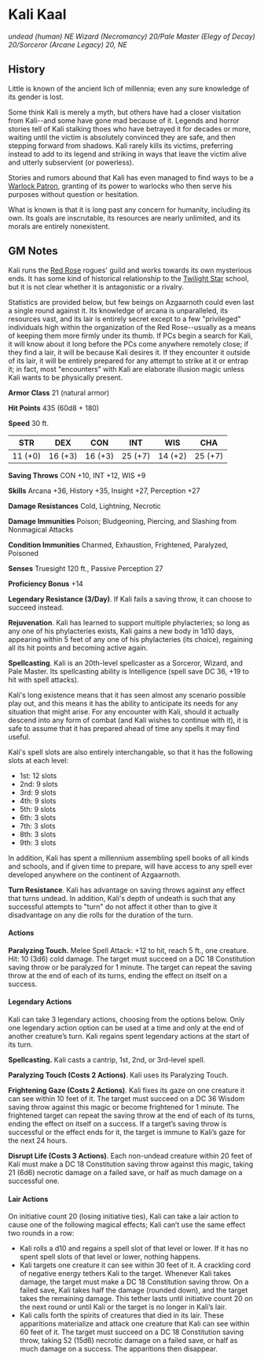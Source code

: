 # Kali Kaal
*undead (human) NE Wizard (Necromancy) 20/Pale Master (Elegy of Decay) 20/Sorceror (Arcane Legacy) 20, NE*

## History
Little is known of the ancient lich of millennia; even any sure knowledge of its gender is lost. 

Some think Kali is merely a myth, but others have had a closer visitation from Kali--and some have gone mad because of it. Legends and horror stories tell of Kali stalking thoes who have betrayed it for decades or more, waiting until the victim is absolutely convinced they are safe, and then stepping forward from shadows. Kali rarely kills its victims, preferring instead to add to its legend and striking in ways that leave the victim alive and utterly subservient (or powerless).

Stories and rumors abound that Kali has even managed to find ways to be a [Warlock Patron](/Classes/Warlock/Undead.md), granting of its power to warlocks who then serve his purposes without question or hesitation. 

What is known is that it is long past any concern for humanity, including its own. Its goals are inscrutable, its resources are nearly unlimited, and its morals are entirely nonexistent.

## GM Notes
Kali runs the [Red Rose](/Organizations/RoguesGuilds/RedRose.md) rogues' guild and works towards its own mysterious ends. It has some kind of historical relationship to the [Twilight Star](/Organizations/MageSchools/TwilightStar.md) school, but it is not clear whether it is antagonistic or a rivalry.

Statistics are provided below, but few beings on Azgaarnoth could even last a single round against it. Its knowledge of arcana is unparalleled, its resources vast, and its lair is entirely secret except to a few "privileged" individuals high within the organization of the Red Rose--usually as a means of keeping them more firmly under its thumb. If PCs begin a search for Kali, it will know about it long before the PCs come anywhere remotely close; if they find a lair, it will be because Kali desires it. If they encounter it outside of its lair, it will be entirely prepared for any attempt to strike at it or entrap it; in fact, most "encounters" with Kali are elaborate illusion magic unless Kali wants to be physically present.

**Armor Class** 21 (natural armor)

**Hit Points** 435 (60d8 + 180)

**Speed** 30 ft.

**STR**|**DEX**|**CON**|**INT**|**WIS**|**CHA**
-------|-------|-------|-------|-------|-------
11 (+0)|16 (+3)|16 (+3)|25 (+7)|14 (+2)|25 (+7)

**Saving Throws** CON +10, INT +12, WIS +9

**Skills** Arcana +36, History +35, Insight +27, Perception +27

**Damage Resistances** Cold, Lightning, Necrotic

**Damage Immunities** Poison; Bludgeoning, Piercing, and Slashing from Nonmagical Attacks

**Condition Immunities** Charmed, Exhaustion, Frightened, Paralyzed, Poisoned

**Senses** Truesight 120 ft., Passive Perception 27

**Proficiency Bonus** +14

**Legendary Resistance (3/Day)**. If Kali fails a saving throw, it can choose to succeed instead.

**Rejuvenation**. Kali has learned to support multiple phylacteries; so long as any one of his phylacteries exists, Kali gains a new body in 1d10 days, appearing within 5 feet of any one of his phylacteries (its choice), regaining all its hit points and becoming active again.

**Spellcasting**. Kali is an 20th-level spellcaster as a Sorceror, Wizard, and Pale Master. Its spellcasting ability is Intelligence (spell save DC 36, +19 to hit with spell attacks).

Kali's long existence means that it has seen almost any scenario possible play out, and this means it has the ability to anticipate its needs for any situation that might arise. For any encounter with Kali, should it actually descend into any form of combat (and Kali wishes to continue with it), it is safe to assume that it has prepared ahead of time any spells it may find useful.

Kali's spell slots are also entirely interchangable, so that it has the following slots at each level:

* 1st: 12 slots
* 2nd: 9 slots
* 3rd: 9 slots
* 4th: 9 slots
* 5th: 9 slots
* 6th: 3 slots
* 7th: 3 slots
* 8th: 3 slots
* 9th: 3 slots

In addition, Kali has spent a millennium assembling spell books of all kinds and schools, and if given time to prepare, will have access to any spell ever developed anywhere on the continent of Azgaarnoth.

**Turn Resistance**. Kali has advantage on saving throws against any effect that turns undead. In addition, Kali's depth of undeath is such that any successful attempts to "turn" do not affect it other than to give it disadvantage on any die rolls for the duration of the turn.

#### Actions
**Paralyzing Touch.** Melee Spell Attack: +12 to hit, reach 5 ft., one creature. Hit: 10 (3d6) cold damage. The target must succeed on a DC 18 Constitution saving throw or be paralyzed for 1 minute. The target can repeat the saving throw at the end of each of its turns, ending the effect on itself on a success.

#### Legendary Actions
Kali can take 3 legendary actions, choosing from the options below. Only one legendary action option can be used at a time and only at the end of another creature’s turn. Kali regains spent legendary actions at the start of its turn.

**Spellcasting.** Kali casts a cantrip, 1st, 2nd, or 3rd-level spell.

**Paralyzing Touch (Costs 2 Actions)**. Kali uses its Paralyzing Touch.

**Frightening Gaze (Costs 2 Actions)**. Kali fixes its gaze on one creature it can see within 10 feet of it. The target must succeed on a DC 36 Wisdom saving throw against this magic or become frightened for 1 minute. The frightened target can repeat the saving throw at the end of each of its turns, ending the effect on itself on a success. If a target’s saving throw is successful or the effect ends for it, the target is immune to Kali’s gaze for the next 24 hours.

**Disrupt Life (Costs 3 Actions)**. Each non-undead creature within 20 feet of Kali must make a DC 18 Constitution saving throw against this magic, taking 21 (6d6) necrotic damage on a failed save, or half as much damage on a successful one.

#### Lair Actions
On initiative count 20 (losing initiative ties), Kali can take a lair action to cause one of the following magical effects; Kali can’t use the same effect two rounds in a row:

* Kali rolls a d10 and regains a spell slot of that level or lower. If it has no spent spell slots of that level or lower, nothing happens.
* Kali targets one creature it can see within 30 feet of it. A crackling cord of negative energy tethers Kali to the target. Whenever Kali takes damage, the target must make a DC 18 Constitution saving throw. On a failed save, Kali takes half the damage (rounded down), and the target takes the remaining damage. This tether lasts until initiative count 20 on the next round or until Kali or the target is no longer in Kali’s lair.
* Kali calls forth the spirits of creatures that died in its lair. These apparitions materialize and attack one creature that Kali can see within 60 feet of it. The target must succeed on a DC 18 Constitution saving throw, taking 52 (15d6) necrotic damage on a failed save, or half as much damage on a success. The apparitions then disappear.
